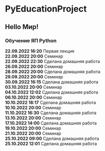 # PyEducationProject

## Hello Мир!

### Обучение ЯП Python
**22.09.2022 16:20** Первая лекция  
**22.09.2022 20:00** Семинар  
**22.09.2022 22:30** Сделана домашняя работа  
**26.09.2022 20:00** Семинар  
**28.09.2022 20:00** Сделана домашняя работа  
**29.09.2022 20:00** Семинар  
**30.09.2022 16:15** Сделана домашняя работа  
**03.10.2022 20:00** Семинар  
**04.10.2022 12:02** Сделана домашняя работа  
**06.10.2022 20:00** Семинар  
**10.10.2022 18:17** Сделана домашняя работа  
**10.10.2022 20:00** Семинар  
**11.10.2022 16:30** Сделана домашняя работа  
**13.10.2022 20:00** Семинар  
**17.10.2022 14:00** Сделана домашняя работа  
**19.10.2022 20:00** Семинар  
**21.10.2022 20:00** Семинар  
**25.10.2022 09:00** Сделана домашняя работа  
**25.10.2022 12:01** Сделана домашняя работа  

